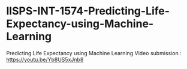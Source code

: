 # llSPS-INT-1574-Predicting-Life-Expectancy-using-Machine-Learning
Predicting Life Expectancy using Machine Learning
Video submission : https://youtu.be/Yb8US5xJnb8
